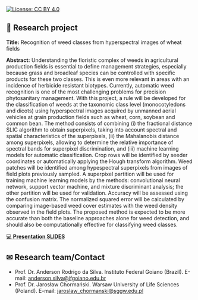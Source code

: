 [![License: CC BY 4.0](https://img.shields.io/badge/License-CC%20BY%204.0-lightgrey.svg)](https://creativecommons.org/licenses/by/4.0/)

## &#x1f4dd; Research project
**Title:** Recognition of weed classes from hyperspectral images of wheat fields

**Abstract:** Understanding the floristic complex of weeds in agricultural production fields is essential to define management strategies, especially because grass and broadleaf species can be controlled with specific products for these two classes. This is even more relevant in areas with an incidence of herbicide resistant biotypes. Currently, automatic weed recognition is one of the most challenging problems for precision phytosanitary management. With this project, a rule will be developed for the classification of weeds at the taxonomic class level (monocotyledons and dicots) using hyperspectral images acquired by unmanned aerial vehicles at grain production fields such as wheat, corn, soybean and common bean. The method consists of combining (i) the fractional distance SLIC algorithm to obtain superpixels, taking into account spectral and spatial characteristics of the superpixels, (ii) the Mahalanobis distance among superpixels, allowing to determine the relative importance of spectral bands for superpixel discrimination, and (iii) machine learning models for automatic classification. Crop rows will be identified by seeder coordinates or automatically applying the Hough transform algorithm. Weed patches will be identified among hypespectral superpixels from images of field plots previously sampled. A superpixel partition will be used for training machine learning models by the methods: convolutional neural network, support vector machine, and mixture discriminant analysis; the other partition will be used for validation. Accuracy will be assessed using the confusion matrix. The normalized squared error will be calculated by comparing image-based weed cover estimates with the weed density observed in the field plots. The proposed method is expected to be more accurate than both the baseline approaches alone for weed detection, and should also be computationally effective for classifying weed classes.

[&#x1f4bb; **Presentation SLIDES**](https://arsilva87.github.io/hyperweeds/slides.html)

## &#x2709; Research team/Contact
* Prof. Dr. Anderson Rodrigo da Silva. Instituto Federal Goiano (Brazil). E-mail: <anderson.silva@ifgoiano.edu.br>
* Prof. Dr. Jarosław Chormański. Warsaw University of Life Sciences (Poland). E-mail: <jaroslaw_chormanski@sggw.edu.pl>
